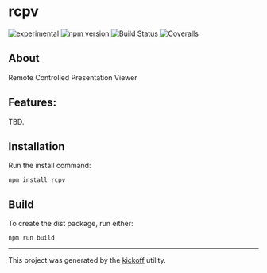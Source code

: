 rcpv
====

[![experimental](http://badges.github.io/stability-badges/dist/experimental.svg)](http://github.com/badges/stability-badges)
[![npm version][npm-badge]][npm-url]
[![Build Status][travis-badge]][travis-url]
[![Coveralls][BadgeCoveralls]][Coveralls]

## About

Remote Controlled Presentation Viewer

## Features:

TBD.

## Installation

Run the install command:

    npm install rcpv


## Build

To create the dist package, run either:

    npm run build


---

This project was generated by the
[kickoff](https://github.com/tombenke/kickoff) utility.

[npm-badge]: https://badge.fury.io/js/rcpv.svg
[npm-url]: https://badge.fury.io/js/
[travis-badge]: https://api.travis-ci.org/tombenke/rcpv.svg
[travis-url]: https://travis-ci.org/tombenke/rcpv
[Coveralls]: https://coveralls.io/github/tombenke/rcpv?branch=master
[BadgeCoveralls]: https://coveralls.io/repos/github/tombenke/rcpv/badge.svg?branch=master
